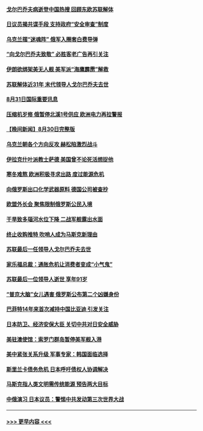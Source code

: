 #### [戈尔巴乔夫病逝登中国热搜 回顾东欧苏联解体](../pages/prog202/a103515281.md?t=08312301) 
#### [日议员揭共谍手段 支持政府“安全审查”制度](../pages/prog202/a103515178.md?t=08312301) 
#### [乌克兰摆“迷魂阵” 俄军入圈套白费导弹](../pages/prog202/a103515201.md?t=08312301) 
#### [“向戈尔巴乔夫致敬” 必胜客老广告再引关注](../pages/prog202/a103515196.md?t=08312301) 
#### [伊朗欲绑架美无人舰 美军派“海鹰霹雳”解救](../pages/prog202/a103515186.md?t=08312301) 
#### [苏联解体近31年 末代领导人戈尔巴乔夫去世](../pages/prog202/a103515168.md?t=08312301) 
#### [8月31日国际重要讯息](../pages/prog202/a103515166.md?t=08312301) 
#### [压缩机岁修 俄暂停北溪1号供应 欧洲电力再拉警报](../pages/prog202/a103515054.md?t=08312301) 
#### [【晚间新闻】8月30日完整版](../pages/prog202/a103514923.md?t=08312301) 
#### [乌克兰朝各个方向反攻 赫松陷激烈战斗](../pages/prog202/a103514995.md?t=08312301) 
#### [伊拉克什叶派教士萨德 美国曾不论死活想捉他](../pages/prog202/a103514964.md?t=08312301) 
#### [寒冬难熬 欧洲积极寻求出路 度过能源危机](../pages/prog202/a103514794.md?t=08312301) 
#### [向俄罗斯出口化学武器原料 德国公司被查抄](../pages/prog202/a103514789.md?t=08312301) 
#### [欧盟外长会 聚焦限制俄罗斯公民入境](../pages/prog202/a103514791.md?t=08312301) 
#### [干旱致多瑙河水位下降 二战军舰露出水面](../pages/prog202/a103514796.md?t=08312301) 
#### [终止收购推特 吹哨人成为马斯克新理由](../pages/prog202/a103514798.md?t=08312301) 
#### [苏联最后一任领导人戈尔巴乔夫去世](../pages/prog202/a103514787.md?t=08312301) 
#### [家乐福总裁：通胀危机让消费者变成“小气鬼”](../pages/prog202/a103514756.md?t=08312301) 
#### [苏联最后一位领导人逝世 享年91岁](../pages/prog202/a103514730.md?t=08312301) 
#### [“普京大脑”女儿遇害 俄罗斯公布第二个凶嫌身份](../pages/prog202/a103514687.md?t=08312301) 
#### [巴菲特14年来首次减持中国比亚迪 引发关注](../pages/prog202/a103514655.md?t=08312301) 
#### [日本防卫、经济安保大臣 关切中共对日安全威胁](../pages/prog202/a103514601.md?t=08312301) 
#### [美驻澳使馆：索罗门群岛暂停美军舰入港](../pages/prog202/a103514588.md?t=08312301) 
#### [美中紧张关系升级 军事专家：韩国面临选择](../pages/prog202/a103514594.md?t=08312301) 
#### [斯里兰卡债务危机 日本呼吁债权人协调解决](../pages/prog202/a103514604.md?t=08312301) 
#### [马斯克指人类文明需传统能源 预告两大目标](../pages/prog202/a103514609.md?t=08312301) 
#### [中俄演习 日本议员：警惕中共发动第三次世界大战](../pages/prog202/a103514598.md?t=08312301) 

----
#### [ >>> 更早内容 <<< ](../indexes/prog202-earlier.md)
